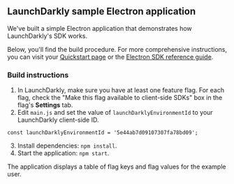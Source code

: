 ## LaunchDarkly sample Electron application 

We've built a simple Electron application that demonstrates how LaunchDarkly's SDK works.

Below, you'll find the build procedure. For more comprehensive instructions, you can visit your [Quickstart page](https://app.launchdarkly.com/quickstart#/) or the [Electron SDK reference guide](https://docs.launchdarkly.com/sdk/client-side/electron).

### Build instructions 

1. In LaunchDarkly, make sure you have at least one feature flag. For each flag, check the "Make this flag available to client-side SDKs" box in the flag's **Settings** tab.
2. Edit `main.js` and set the value of `launchDarklyEnvironmentId` to your LaunchDarkly client-side ID.

```
const launchDarklyEnvironmentId = '5e44ab7d09107307fa78bd09';
```

3. Install dependencies: `npm install`.
4. Start the application: `npm start`.

The application displays a table of flag keys and flag values for the example user.
